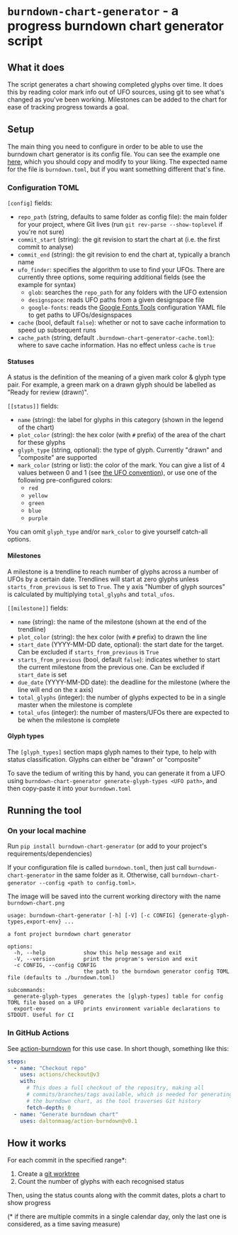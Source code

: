 # `burndown-chart-generator` - a progress burndown chart generator script

## What it does

The script generates a chart showing completed glyphs over time.
It does this by reading color mark info out of UFO sources, using git to see what's changed as you've been working.
Milestones can be added to the chart for ease of tracking progress towards a goal.

## Setup

The main thing you need to configure in order to be able to use the burndown chart generator is its config file.
You can see the example one [here](./burndown.example.toml), which you should copy and modify to your liking.
The expected name for the file is `burndown.toml`, but if you want something different that's fine.

### Configuration TOML

`[config]` fields:

- `repo_path` (string, defaults to same folder as config file): the main folder for your project, where Git lives (run `git rev-parse --show-toplevel` if you're not sure)
- `commit_start` (string): the git revision to start the chart at (i.e. the first commit to analyse)
- `commit_end` (string): the git revision to end the chart at, typically a branch name
- `ufo_finder`: specifies the algorithm to use to find your UFOs. There are currently three options, some requiring additional fields (see the example for syntax)
  - `glob`: searches the `repo_path` for any folders with the UFO extension
  - `designspace`: reads UFO paths from a given designspace file
  - `google-fonts`: reads the [Google Fonts Tools](https://github.com/googlefonts/gftools) configuration YAML file to get paths to UFOs/designspaces
- `cache` (bool, default `false`): whether or not to save cache information to speed up subsequent runs
- `cache_path` (string, default `.burndown-chart-generator-cache.toml`): where to save cache information. Has no effect unless `cache` is `true`

#### Statuses

A status is the definition of the meaning of a given mark color & glyph type pair.
For example, a green mark on a drawn glyph should be labelled as "Ready for review (drawn)".

`[[status]]` fields:

- `name` (string): the label for glyphs in this category (shown in the legend of the chart)
- `plot_color` (string): the hex color (with `#` prefix) of the area of the chart for these glyphs
- `glyph_type` (string, optional): the type of glyph. Currently "drawn" and "composite" are supported
- `mark_color` (string or list): the color of the mark. You can give a list of 4 values between 0 and 1 (see [the UFO convention](https://unifiedfontobject.org/versions/ufo3/conventions/#colors)), or use one of the following pre-configured colors:
  - `red`
  - `yellow`
  - `green`
  - `blue`
  - `purple`

You can omit `glyph_type` and/or `mark_color` to give yourself catch-all options.

#### Milestones

A milestone is a trendline to reach number of glyphs across a number of UFOs by a certain date.
Trendlines will start at zero glyphs unless `starts_from_previous` is set to `True`.
The y axis "Number of glyph sources" is calculated by multiplying `total_glyphs` and `total_ufos`.

`[[milestone]]` fields:

- `name` (string): the name of the milestone (shown at the end of the trendline)
- `plot_color` (string): the hex color (with `#` prefix) to drawn the line
- `start_date` (YYYY-MM-DD date, optional): the start date for the target. Can be excluded if `starts_from_previous` is `True`
- `starts_from_previous` (bool, default `false`): indicates whether to start the current milestone from the previous one. Can be excluded if `start_date` is set
- `due_date` (YYYY-MM-DD date): the deadline for the milestone (where the line will end on the x axis)
- `total_glyphs` (integer): the number of glyphs expected to be in a single master when the milestone is complete
- `total_ufos` (integer): the number of masters/UFOs there are expected to be when the milestone is complete

#### Glyph types

The `[glyph_types]` section maps glyph names to their type, to help with status classification.
Glyphs can either be "drawn" or "composite"

To save the tedium of writing this by hand, you can generate it from a UFO using `burndown-chart-generator generate-glyph-types <UFO path>`, and then copy-paste it into your `burndown.toml`

## Running the tool

### On your local machine

Run `pip install burndown-chart-generator` (or add to your project's requirements/dependencies)

If your configuration file is called `burndown.toml`, then just call `burndown-chart-generator` in the same folder as it.
Otherwise, call `burndown-chart-generator --config <path to config.toml>`.

The image will be saved into the current working directory with the name `burndown-chart.png`

```
usage: burndown-chart-generator [-h] [-V] [-c CONFIG] {generate-glyph-types,export-env} ...

a font project burndown chart generator

options:
  -h, --help            show this help message and exit
  -V, --version         print the program's version and exit
  -c CONFIG, --config CONFIG
                        the path to the burndown generator config TOML file (defaults to ./burndown.toml)

subcommands:
  generate-glyph-types  generates the [glyph-types] table for config TOML file based on a UFO
  export-env            prints environment variable declarations to STDOUT. Useful for CI
```

### In GitHub Actions

See [action-burndown](https://github.com/daltonmaag/action-burndown) for this use case.
In short though, something like this:

```yml
steps:
  - name: "Checkout repo"
    uses: actions/checkout@v3
    with:
      # This does a full checkout of the repositry, making all
      # commits/branches/tags available, which is needed for generating
      # the burndown chart, as the tool traverses Git history
      fetch-depth: 0
  - name: "Generate burndown chart"
    uses: daltonmaag/action-burndown@v0.1
```

## How it works

For each commit in the specified range\*:

1. Create a [git worktree](https://git-scm.com/docs/git-worktree)
2. Count the number of glyphs with each recognised status

Then, using the status counts along with the commit dates, plots a chart to show progress

(\* if there are multiple commits in a single calendar day, only the last one is considered, as a time saving measure)
